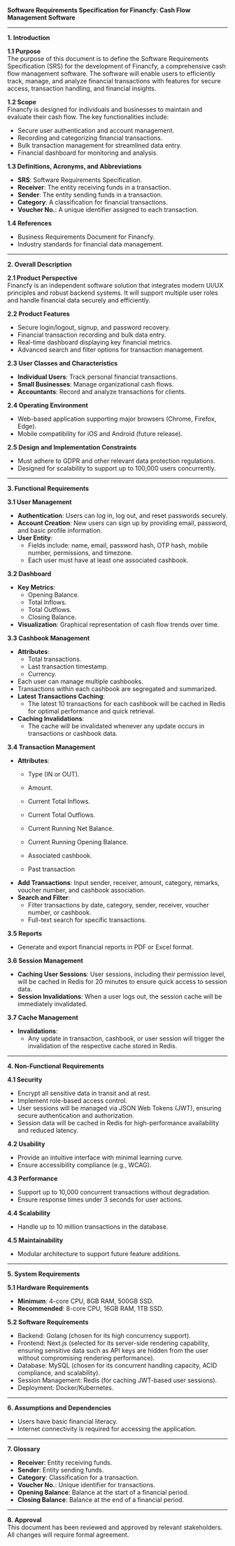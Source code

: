 
**Software Requirements Specification for Financfy: Cash Flow Management Software**

---

**1. Introduction**

**1.1 Purpose**  
The purpose of this document is to define the Software Requirements Specification (SRS) for the development of Financfy, a comprehensive cash flow management software. The software will enable users to efficiently track, manage, and analyze financial transactions with features for secure access, transaction handling, and financial insights.

**1.2 Scope**  
Financfy is designed for individuals and businesses to maintain and evaluate their cash flow. The key functionalities include:  
- Secure user authentication and account management.  
- Recording and categorizing financial transactions.  
- Bulk transaction management for streamlined data entry.  
- Financial dashboard for monitoring and analysis.

**1.3 Definitions, Acronyms, and Abbreviations**  
- **SRS**: Software Requirements Specification.  
- **Receiver**: The entity receiving funds in a transaction.  
- **Sender**: The entity sending funds in a transaction.  
- **Category**: A classification for financial transactions.  
- **Voucher No.**: A unique identifier assigned to each transaction.

**1.4 References**  
- Business Requirements Document for Financfy.  
- Industry standards for financial data management.

---

**2. Overall Description**

**2.1 Product Perspective**  
Financfy is an independent software solution that integrates modern UI/UX principles and robust backend systems. It will support multiple user roles and handle financial data securely and efficiently.

**2.2 Product Features**  
- Secure login/logout, signup, and password recovery.  
- Financial transaction recording and bulk data entry.  
- Real-time dashboard displaying key financial metrics.  
- Advanced search and filter options for transaction management.

**2.3 User Classes and Characteristics**  
- **Individual Users**: Track personal financial transactions.  
- **Small Businesses**: Manage organizational cash flows.  
- **Accountants**: Record and analyze transactions for clients.

**2.4 Operating Environment**  
- Web-based application supporting major browsers (Chrome, Firefox, Edge).  
- Mobile compatibility for iOS and Android (future release).

**2.5 Design and Implementation Constraints**  
- Must adhere to GDPR and other relevant data protection regulations.  
- Designed for scalability to support up to 100,000 users concurrently.

---

**3. Functional Requirements**

**3.1 User Management**  
- **Authentication**: Users can log in, log out, and reset passwords securely.  
- **Account Creation**: New users can sign up by providing email, password, and basic profile information.  
- **User Entity**:  
  - Fields include: name, email, password hash, OTP hash, mobile number, permissions, and timezone.  
  - Each user must have at least one associated cashbook.

**3.2 Dashboard**  
- **Key Metrics**:  
  - Opening Balance.  
  - Total Inflows.  
  - Total Outflows.  
  - Closing Balance.  
- **Visualization**: Graphical representation of cash flow trends over time.

**3.3 Cashbook Management**  
- **Attributes**:  
  - Total transactions.  
  - Last transaction timestamp.  
  - Currency.  
- Each user can manage multiple cashbooks.  
- Transactions within each cashbook are segregated and summarized.  
- **Latest Transactions Caching**:  
  - The latest 10 transactions for each cashbook will be cached in Redis for optimal performance and quick retrieval.  
- **Caching Invalidations**:  
  - The cache will be invalidated whenever any update occurs in transactions or cashbook data.

**3.4 Transaction Management**  
- **Attributes**:  
  - Type (IN or OUT).  
  - Amount.  
  - Current Total Inflows.  
  - Current Total Outflows.  
  - Current Running Net Balance.  
  - Current Running Opening Balance.  
  - Associated cashbook.  

  - Past transaction
- **Add Transactions**: Input sender, receiver, amount, category, remarks, voucher number, and cashbook association.  
- **Search and Filter**:  
  - Filter transactions by date, category, sender, receiver, voucher number, or cashbook.  
  - Full-text search for specific transactions.

**3.5 Reports**  
- Generate and export financial reports in PDF or Excel format.

**3.6 Session Management**  
- **Caching User Sessions**: User sessions, including their permission level, will be cached in Redis for 20 minutes to ensure quick access to session data.  
- **Session Invalidations**: When a user logs out, the session cache will be immediately invalidated.

**3.7 Cache Management**  
- **Invalidations**:  
  - Any update in transaction, cashbook, or user session will trigger the invalidation of the respective cache stored in Redis.

---

**4. Non-Functional Requirements**

**4.1 Security**  
- Encrypt all sensitive data in transit and at rest.  
- Implement role-based access control.  
- User sessions will be managed via JSON Web Tokens (JWT), ensuring secure authentication and authorization.  
- Session data will be cached in Redis for high-performance availability and reduced latency.

**4.2 Usability**  
- Provide an intuitive interface with minimal learning curve.  
- Ensure accessibility compliance (e.g., WCAG).

**4.3 Performance**  
- Support up to 10,000 concurrent transactions without degradation.  
- Ensure response times under 3 seconds for user actions.

**4.4 Scalability**  
- Handle up to 10 million transactions in the database.

**4.5 Maintainability**  
- Modular architecture to support future feature additions.

---

**5. System Requirements**

**5.1 Hardware Requirements**  
- **Minimum**: 4-core CPU, 8GB RAM, 500GB SSD.  
- **Recommended**: 8-core CPU, 16GB RAM, 1TB SSD.

**5.2 Software Requirements**  
- Backend: Golang (chosen for its high concurrency support).  
- Frontend: Next.js (selected for its server-side rendering capability, ensuring sensitive data such as API keys are hidden from the user without compromising rendering performance).  
- Database: MySQL (chosen for its concurrent handling capacity, ACID compliance, and scalability).  
- Session Management: Redis (for caching JWT-based user sessions).  
- Deployment: Docker/Kubernetes.

---

**6. Assumptions and Dependencies**  
- Users have basic financial literacy.  
- Internet connectivity is required for accessing the application.

---

**7. Glossary**  
- **Receiver**: Entity receiving funds.  
- **Sender**: Entity sending funds.  
- **Category**: Classification for a transaction.  
- **Voucher No.**: Unique identifier for transactions.  
- **Opening Balance**: Balance at the start of a financial period.  
- **Closing Balance**: Balance at the end of a financial period.

---

**8. Approval**  
This document has been reviewed and approved by relevant stakeholders. All changes will require formal agreement.  